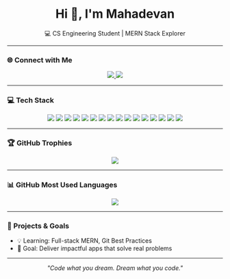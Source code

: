 
<h1 align="center">Hi 👋, I'm Mahadevan</h1>

<p align="center">
  💻 CS Engineering Student | MERN Stack Explorer 
</p>

---

### 🌐 Connect with Me

<p align="center">
  <a href="https://www.instagram.com/_.maha_devan._/" target="_blank">
    <img src="https://img.shields.io/badge/Instagram-E4405F?style=for-the-badge&logo=instagram&logoColor=white"/>
  </a>
  <a href="https://www.linkedin.com/in/mahadevan-gopakumar-2b09602ab?utm_source=share&utm_campaign=share_via&utm_content=profile&utm_medium=android_app" target="_blank">
    <img src="https://img.shields.io/badge/LinkedIn-0A66C2?style=for-the-badge&logo=linkedin&logoColor=white"/>
  </a>
</p>

---

### 💻 Tech Stack

<p align="center">
  <img src="https://img.shields.io/badge/C-00599C?style=for-the-badge&logo=c&logoColor=white"/>
  <img src="https://img.shields.io/badge/CSS3-1572B6?style=for-the-badge&logo=css3&logoColor=white"/>
  <img src="https://img.shields.io/badge/LaTeX-008080?style=for-the-badge&logo=latex&logoColor=white"/>
  <img src="https://img.shields.io/badge/JavaScript-F7DF1E?style=for-the-badge&logo=javascript&logoColor=black"/>
  <img src="https://img.shields.io/badge/Java-ED8B00?style=for-the-badge&logo=java&logoColor=white"/>
  <img src="https://img.shields.io/badge/HTML5-E34F26?style=for-the-badge&logo=html5&logoColor=white"/>
  <img src="https://img.shields.io/badge/Python-3776AB?style=for-the-badge&logo=python&logoColor=white"/>
  <img src="https://img.shields.io/badge/Netlify-00C7B7?style=for-the-badge&logo=netlify&logoColor=white"/>
  <img src="https://img.shields.io/badge/React-20232A?style=for-the-badge&logo=react&logoColor=61DAFB"/>
  <img src="https://img.shields.io/badge/NPM-CB3837?style=for-the-badge&logo=npm&logoColor=white"/>
  <img src="https://img.shields.io/badge/Express.js-000000?style=for-the-badge&logo=express&logoColor=white"/>
  <img src="https://img.shields.io/badge/Node.js-339933?style=for-the-badge&logo=nodedotjs&logoColor=white"/>
  <img src="https://img.shields.io/badge/MongoDB-4EA94B?style=for-the-badge&logo=mongodb&logoColor=white"/>
  <img src="https://img.shields.io/badge/Bootstrap-563D7C?style=for-the-badge&logo=bootstrap&logoColor=white"/>
  <img src="https://img.shields.io/badge/GitHub%20Pages-121013?style=for-the-badge&logo=github&logoColor=white"/>
  <img src="https://img.shields.io/badge/Git-F05032?style=for-the-badge&logo=git&logoColor=white"/>
</p>

---



### 🏆 GitHub Trophies

<p align="center">
  <img src="https://github-profile-trophy.vercel.app/?username=Mahadevan-7&theme=radical&no-frame=true&margin-w=10" />
</p>


---


### 📊 GitHub Most Used Languages

<p align="center">
  <img src="https://github-readme-stats.vercel.app/api/top-langs/?username=Mahadevan-7&layout=compact&theme=radical&hide_border=true"/>
</p>

---

### 🚀 Projects & Goals

- 💡 Learning: Full-stack MERN, Git Best Practices
- 🎯 Goal: Deliver impactful apps that solve real problems

---

<p align="center">
  <i>"Code what you dream. Dream what you code."</i>
</p>



